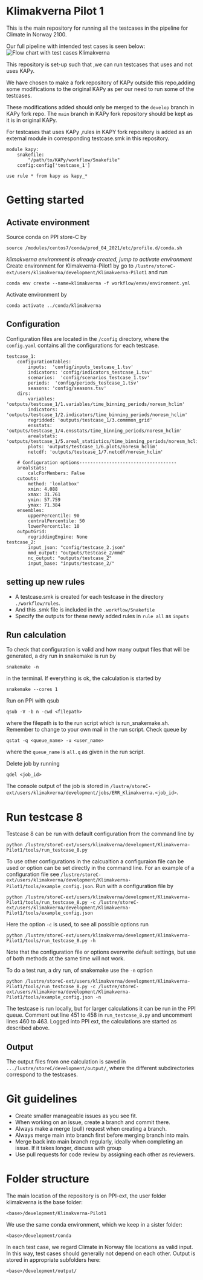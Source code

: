 # Klimakverna Pilot 1
This is the main repository for running all the testcases in the pipeline for Climate in Norway 2100. 

Our full pipeline with intended test cases is seen below:
![Flow chart with test cases Klimakverna](./flowchart.png)

This repository is set-up such that ,we can run testcases that uses and not uses KAPy. 

We have chosen to make a fork repository of KAPy outside this repo,adding some modifications to the original KAPy as per our need to run some of the testcases. 

These modifications added should only be merged to the `develop` branch in KAPy fork repo. The  `main` branch in KAPy fork repository should be kept as it is in original KAPy.

For testcases that uses KAPy ,rules in KAPY fork repository is added as an external module in corresponding testcase.smk in this repository.

```console
module kapy:
    snakefile:
        "/path/to/KAPy/workflow/Snakefile"
    config:config['testcase_1']

use rule * from kapy as kapy_*
```



# Getting started

## Activate environment

Source conda on PPI store-C by 
```console
source /modules/centos7/conda/prod_04_2021/etc/profile.d/conda.sh
```
*klimakverna environment is already created, jump to activate environment*
Create environment for Klimakverna-Pilot1 by go to `/lustre/storeC-ext/users/klimakverna/development/Klimakverna-Pilot1` and run 

```console
conda env create --name=klimakverna -f workflow/envs/environment.yml
```

Activate environment by
```
conda activate ../conda/klimakverna
```

## Configuration

Configuration files are located in the `/config` directory, where the `config.yaml` contains all the configurations for each testcase.

```
testcase_1:
    configurationTables:
        inputs:  'config/inputs_testcase_1.tsv'
        indicators: 'config/indicators_testcase_1.tsv'
        scenarios:  'config/scenarios_testcase_1.tsv'
        periods:  'config/periods_testcase_1.tsv'
        seasons: 'config/seasons.tsv'
    dirs:
        variables: 'outputs/testcase_1/1.variables/time_binning_periods/noresm_hclim'
        indicators: 'outputs/testcase_1/2.indicators/time_binning_periods/noresm_hclim'
        regridded: 'outputs/testcase_1/3.commmon_grid'
        ensstats: 'outputs/testcase_1/4.ensstats/time_binning_periods/noresm_hclim'
        arealstats: 'outputs/testcase_1/5.areal_statistics/time_binning_periods/noresm_hclim'
        plots: 'outputs/testcase_1/6.plots/noresm_hclim'
        netcdf: 'outputs/testcase_1/7.netcdf/noresm_hclim'

    # Configuration options------------------------------------
    arealstats:
        calcForMembers: False
    cutouts:
        method: 'lonlatbox'
        xmin: 4.088
        xmax: 31.761
        ymin: 57.759
        ymax: 71.384
    ensembles:
        upperPercentile: 90
        centralPercentile: 50
        lowerPercentile: 10
    outputGrid:
        regriddingEngine: None
testcase_2:        
        input_json: "config/testcase_2.json"
        mmd_output: "outputs/testcase_2/mmd"
        nc_output: "outputs/testcase_2"
        input_base: "inputs/testcase_2/"

```  


## setting up new rules

- A testcase.smk is created for each testcase in the directory `./workflow/rules`.
- And this .smk file is included in the `.workflow/Snakefile`
- Specify the outputs for these newly added rules in  `rule all` as `inputs`


## Run calculation

To check that configuration is valid and how many output files that will be generated, a dry run in snakemake is run by 

```console
snakemake -n
```

in the terminal. If everything is ok, the calculation is started by

```console
snakemake --cores 1
```

Run on PPI with qsub

```console
qsub -V -b n -cwd <filepath>
```
where the filepath is to the run script which is run_snakemake.sh. Remember to change to your own mail in the run script.
Check queue by 

```console
qstat -q <queue_name> -u <user_name>
```
where the `queue_name` is `all.q` as given in the run script.

Delete job by running

```console
qdel <job_id>
```

The console output of the job is stored in `/lustre/storeC-ext/users/klimakverna/development/jobs/ERR_Klimakverna.<job_id>`.

# Run testcase 8

Testcase 8 can be run with default configuration from the command line by 

```console
python /lustre/storeC-ext/users/klimakverna/development/Klimakverna-Pilot1/tools/run_testcase_8.py
```

To use other configurations in the calcualtion a configuraion file can be used or option can be set directly in the command line.
For an example of a configuration file see `/lustre/storeC-ext/users/klimakverna/development/Klimakverna-Pilot1/tools/example_config.json`.
Run with a configuration file by

```console
python /lustre/storeC-ext/users/klimakverna/development/Klimakverna-Pilot1/tools/run_testcase_8.py -c /lustre/storeC-ext/users/klimakverna/development/Klimakverna-Pilot1/tools/example_config.json
```

Here the option `-c` is used, to see all possible options run

```console
python /lustre/storeC-ext/users/klimakverna/development/Klimakverna-Pilot1/tools/run_testcase_8.py -h
```

Note that the configuration file or options overwrite default settings, but use of both methods at the same time will not work.

To do a test run, a dry run, of snakemake use the `-n` option

```console
python /lustre/storeC-ext/users/klimakverna/development/Klimakverna-Pilot1/tools/run_testcase_8.py -c /lustre/storeC-ext/users/klimakverna/development/Klimakverna-Pilot1/tools/example_config.json -n
```

The testcase is run locally, but for larger calculations it can be run in the PPI queue. Comment out line 451 to 458 in `run_testcase_8.py` and uncomment lines 460 to 463.
Logged into PPI ext, the calculations are started as described above.

## Output

The output files from one calculation is saved in `.../lustre/storeC/development/output/`, where the different subdirectories correspond to the testcases. 

# Git guidelines
- Create smaller manageable issues as you see fit.
- When working on an issue, create a branch and commit there.
- Always make a merge (pull) request when creating a branch.
- Always merge main into branch first before merging branch into main.
- Merge back into main branch regularly, ideally when completing an issue. If it takes longer, discuss with group
- Use pull requests for code review by assigning each other as reviewers.

# Folder structure
The main location of the repository is on PPI-ext, the user folder klimakverna is the base folder:
```
<base>/development/Klimakverna-Pilot1
```
We use the same conda environment, which we keep in a sister folder:
```
<base>/development/conda
```
In each test case, we regard Climate in Norway file locations as valid input. In this way, test cases should generally not depend on each other. Output is stored in appropriate subfolders here:
```
<base>/development/output/
```
